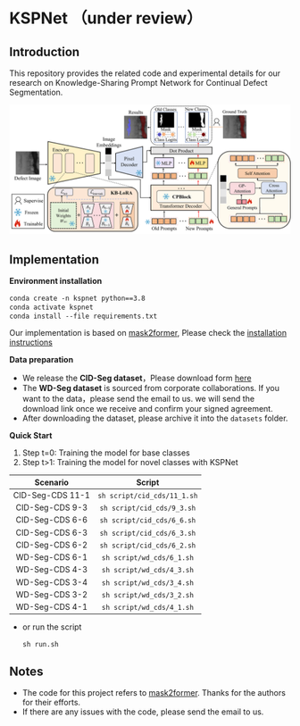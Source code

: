 # **KSPNet** （under review）

## Introduction

This repository provides the related code and experimental details for our research on Knowledge-Sharing Prompt Network for Continual Defect Segmentation.

![KSPNet](figs/kspnet.png)

## Implementation

**Environment installation**

```shell
conda create -n kspnet python==3.8
conda activate kspnet
conda install --file requirements.txt
```

Our implementation is based on [mask2former](https://github.com/facebookresearch/Mask2Former), Please check the [installation instructions](https://github.com/facebookresearch/Mask2Former/blob/main/INSTALL.md) 

**Data preparation**

+ We release the **CID-Seg dataset**，Please download form [here](https://github.com/PEfang-CV/KSPNet/CID-Seg.zip)
+ The **WD-Seg dataset** is sourced from corporate collaborations. If you want to the data，please send  the email to us. we will send the download link once we receive and confirm your signed agreement.
+ After downloading the dataset, please archive it into the `datasets` folder.

**Quick Start**
1. Step t=0: Training the model for base classes
2. Step t>1: Training the model for novel classes with KSPNet

|      Scenario      |            Script             |
|:------------------:|:-----------------------------:|
| CID-Seg-CDS 11-1 | `sh script/cid_cds/11_1.sh`   |
| CID-Seg-CDS 9-3 | `sh script/cid_cds/9_3.sh`  |
| CID-Seg-CDS 6-6 | `sh script/cid_cds/6_6.sh`  |
| CID-Seg-CDS 6-3 | `sh script/cid_cds/6_3.sh`   |
| CID-Seg-CDS 6-2 | `sh script/cid_cds/6_2.sh`   |
| WD-Seg-CDS 6-1 | `sh script/wd_cds/6_1.sh`   |
| WD-Seg-CDS 4-3 | `sh script/wd_cds/4_3.sh`   |
| WD-Seg-CDS 3-4 | `sh script/wd_cds/3_4.sh`  |
| WD-Seg-CDS 3-2 | `sh script/wd_cds/3_2.sh`              |
| WD-Seg-CDS 4-1 | `sh script/wd_cds/4_1.sh`  |

* or run the script
    ```shell
    sh run.sh
    ```

## Notes

+ The code for this project refers to [mask2former](https://github.com/facebookresearch/Mask2Former). Thanks for the authors for their efforts.
+ If there are any issues with the code, please  send the email  to us.

